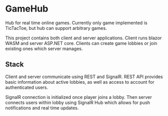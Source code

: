 # GameHub

Hub for real time online games. Currently only game implemented is TicTacToe, but hub can support arbitrary games.

This project contains both client and server applications. Client runs blazor WASM and server ASP.NET core.
Clients can create game lobbies or join existing ones which server manages.

## Stack

Client and server communicate using REST and SignalR. REST API provides basic information about active lobbies, as well as access to account for authenticated users. 

SignalR connection is initialized once player joins a lobby. Then server connects users within lobby using SignalR Hub which allows for push notifications and real time updates.
